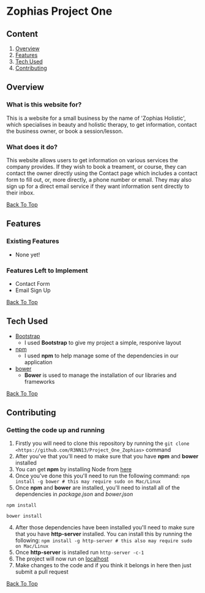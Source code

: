 # Zophias Project One

## Content

1. [Overview](#overview)
2. [Features](#features)
3. [Tech Used](#tech-used)
4. [Contributing](#contributing)

## Overview
 
### What is this website for?

This is a website for a small business by the name of 'Zophias Holistic', 
which specialises in beauty and holistic therapy, to get information, 
contact the business owner, or book a session/lesson. 

### What does it do?

This website allows users to get information on various services the company provides. If they wish to book a treament, or course, they can contact the owner directly using the Contact page which includes a contact form to fill out, or, more directly, a phone number or email. They may also sign up for a direct email service if they want information sent directly to their inbox.  

[Back To Top](#zophias-project-one)

## Features

### Existing Features
- None yet!

### Features Left to Implement
- Contact Form
- Email Sign Up 

[Back To Top](#zophias-project-one)
 
## Tech Used
- [Bootstrap](http://getbootstrap.com/)
    - I used **Bootstrap** to give my project a simple, responive layout
- [npm](https://www.npmjs.com/)
    - I used **npm** to help manage some of the dependencies in our application
- [bower](https://bower.io/)
    - **Bower** is used to manage the installation of our libraries and frameworks

[Back To Top](#zophias-project-one)
 
## Contributing

### Getting the code up and running
1. Firstly you will need to clone this repository by running the ```git clone <https://github.com/R3NN13/Project_One_Zophias>``` command
2. After you've that you'll need to make sure that you have **npm** and **bower** installed
  1. You can get **npm** by installing Node from [here](https://nodejs.org/en/)
  2. Once you've done this you'll need to run the following command:
     `npm install -g bower # this may require sudo on Mac/Linux`
3. Once **npm** and **bower** are installed, you'll need to install all of the dependencies in *package.json* and *bower.json*
  ```
  npm install
 
  bower install
  ```
4. After those dependencies have been installed you'll need to make sure that you have **http-server** installed. You can install this by running the following: ```npm install -g http-server # this also may require sudo on Mac/Linux```
5. Once **http-server** is installed run ```http-server -c-1```
6. The project will now run on [localhost](http://127.0.0.1:8080)
7. Make changes to the code and if you think it belongs in here then just submit a pull request

[Back To Top](#zophias-project-one)
